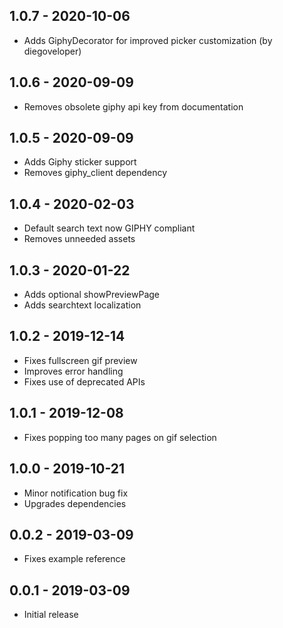 ## 1.0.7 - 2020-10-06
* Adds GiphyDecorator for improved picker customization (by diegoveloper)

## 1.0.6 - 2020-09-09
* Removes obsolete giphy api key from documentation

## 1.0.5 - 2020-09-09
* Adds Giphy sticker support
* Removes giphy_client dependency

## 1.0.4 - 2020-02-03
* Default search text now GIPHY compliant
* Removes unneeded assets

## 1.0.3 - 2020-01-22
* Adds optional showPreviewPage
* Adds searchtext localization

## 1.0.2 - 2019-12-14
* Fixes fullscreen gif preview
* Improves error handling
* Fixes use of deprecated APIs

## 1.0.1 - 2019-12-08
* Fixes popping too many pages on gif selection

## 1.0.0 - 2019-10-21
* Minor notification bug fix
* Upgrades dependencies

## 0.0.2 - 2019-03-09
* Fixes example reference

## 0.0.1 - 2019-03-09
* Initial release

